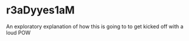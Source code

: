 # r3aDyyes1aM
An exploratory explanation of how this is going to to get kicked off with a loud POW 
